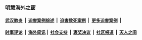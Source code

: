 
### 明慧海外之窗

####  [武汉肺炎](indexes/365.md?t=07200101) &nbsp;|&nbsp;  [迫害案例综述](indexes/328.md?t=07200101) &nbsp;|&nbsp; [迫害致死案例](indexes/277.md?t=07200101)  &nbsp;|&nbsp; [更多迫害案例](indexes/81.md?t=07200101)  &nbsp;|&nbsp; 
####  [时事评论](indexes/19.md?t=07200101) &nbsp;|&nbsp; [海外简讯](indexes/245.md?t=07200101)&nbsp;|&nbsp;  [社会支持](indexes/140.md?t=07200101) &nbsp;|&nbsp; [褒奖决议](indexes/282.md?t=07200101) &nbsp;|&nbsp; [社区报道](indexes/91.md?t=07200101)  &nbsp;|&nbsp; [天人之间](indexes/78.md?t=07200101) 

